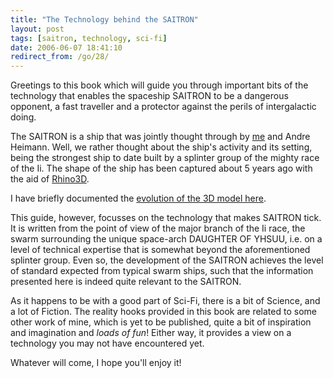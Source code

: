 ```yaml
---
title: "The Technology behind the SAITRON"
layout: post
tags: [saitron, technology, sci-fi]
date: 2006-06-07 18:41:10
redirect_from: /go/28/
---
```


Greetings to this book which will guide you through important bits of the technology that enables the spaceship SAITRON to be a dangerous opponent, a fast traveller and a protector against the perils of intergalactic doing.

The SAITRON is a ship that was jointly thought through by [me](/?q=node/30) and Andre Heimann. Well, we rather thought about the ship&#39;s activity and its setting, being the strongest ship to date built by a splinter group of the mighty race of the Ii. The shape of the ship has been captured about 5 years ago with the aid of 
[Rhino3D](http://www.rhino3d.com/). 

I have briefly documented the [evolution of the 3D model here](/?q=node/37).

This guide, however, focusses on the technology that makes SAITRON tick. It is written from the point of view of the major branch of the Ii race, the swarm surrounding the unique space-arch DAUGHTER OF YHSUU, i.e. on a level of technical expertise that is somewhat beyond the aforementioned splinter group. Even so, the development of the SAITRON achieves the level of standard expected from typical swarm ships, such that the information presented here is indeed quite relevant to the SAITRON.

As it happens to be with a good part of Sci-Fi, there is a bit of Science, and a lot of Fiction. The reality hooks provided in this book are related to some other work of mine, which is yet to be published, quite a bit of inspiration and imagination and _loads of fun_! Either way, it provides a view on a technology you may not have encountered yet. 

Whatever will come, I hope you&#39;ll enjoy it! 